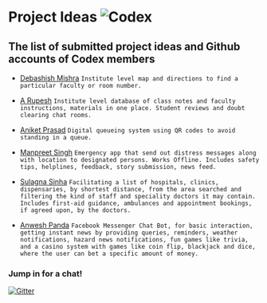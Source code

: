 # Project Ideas ![Codex](https://img.shields.io/badge/codex-2.0-blue.svg)
## The list of submitted project ideas and Github accounts of Codex members


* [Debashish Mishra](https://github.com/Zanark)
```Institute level map and directions to find a particular faculty or room number. ```

* [A Rupesh](https://github.com/rupesh1310)
```Institute level database of class notes and faculty instructions, materials in one place. Student reviews and doubt clearing chat rooms.```

* [Aniket Prasad](https://github.com/aniketdgp)
```Digital queueing system using QR codes to avoid standing in a queue. ```

* [Manpreet Singh](https://github.com/manpreetsinghh)
```Emergency app that send out distress messages along with location to designated persons. Works Offline. Includes safety tips, helplines, feedback, story submission, news feed.```

* [Sulagna Sinha](https://github.com/SulagnaSinha)
```Facilitating a list of hospitals, clinics, dispensaries, by shortest distance, from the area searched and filtering the kind of staff and speciality doctors it may contain. Includes first-aid guidance, ambulances and appointment bookings, if agreed upon, by the doctors.```

* [Anwesh Panda](https://github.com/Pandacowbat)
```Facebook Messenger Chat Bot, for basic interaction, getting instant news by providing queries, reminders, weather notifications, hazard news notifications, fun games like trivia, and a casino system with games like coin flip, blackjack and dice, where the user can bet a specific amount of money.```


### Jump in for a chat!

[![Gitter](https://img.shields.io/gitter/room/codexiter/Lobby.svg)](https://gitter.im/codexiter/Lobby?utm_source=badge&utm_medium=badge&utm_campaign=pr-badge&utm_content=badge)
